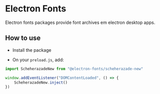 # Electron Fonts

Electron fonts packages provide font archives em electron desktop apps.

## How to use

* Install the package

* On your `preload.js`, add:

```ts
import ScheherazadeNew from "@electron-fonts/scheherazade-new"

window.addEventListener("DOMContentLoaded", () => {
    ScheherazadeNew.inject()
})
```